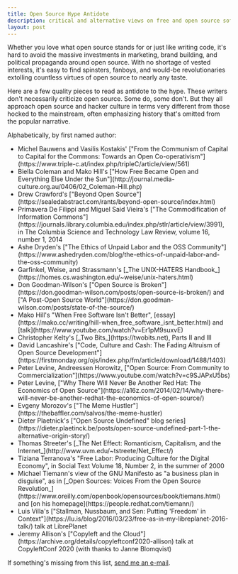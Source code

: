```yaml
---
title: Open Source Hype Antidote
description: critical and alternative views on free and open source software
layout: post
---
```


Whether you love what open source stands for or just like writing code, it's hard to avoid the massive investments in marketing, brand building, and political propaganda around open source.  With no shortage of vested interests, it's easy to find spinsters, fanboys, and would-be revolutionaries extolling countless virtues of open source to nearly any taste.

Here are a few quality pieces to read as antidote to the hype.  These writers don't necessarily criticize open source.  Some do, some don't.  But they all approach open source and hacker culture in terms very different from those hocked to the mainstream, often emphasizing history that's omitted from the popular narrative.

Alphabetically, by first named author:

- <!-- Bauwens --> Michel Bauwens and Vasilis Kostakis' ["From the Communism of Capital to Capital for the Commons: Towards an Open Co-operativism"](https://www.triple-c.at/index.php/tripleC/article/view/561)
- <!-- Coleman --> Biella Coleman and Mako Hill's ["How Free Became Open and Everything Else Under the Sun"](http://journal.media-culture.org.au/0406/02_Coleman-Hill.php)
- <!-- Crawford --> Drew Crawford's ["Beyond Open Source"](https://sealedabstract.com/rants/beyond-open-source/index.html)
- <!-- De Filippi --> Primavera De Filippi and Miguel Said Vieira's ["The Commodification of Information Commons"](https://journals.library.columbia.edu/index.php/stlr/article/view/3991), in The Columbia Science and Technology Law Review, volume 16, number 1, 2014
- <!-- Dryden --> Ashe Dryden's ["The Ethics of Unpaid Labor and the OSS Community"](https://www.ashedryden.com/blog/the-ethics-of-unpaid-labor-and-the-oss-community)
- <!-- Garfinkel --> Garfinkel, Weise, and Strassmann's [_The UNIX-HATERS Handbook_](https://homes.cs.washington.edu/~weise/unix-haters.html)
- <!-- Goodman-Wilson --> Don Goodman-Wilson's ["Open Source is Broken"](https://don.goodman-wilson.com/posts/open-source-is-broken/) and ["A Post-Open Source World"](https://don.goodman-wilson.com/posts/state-of-the-source/)
- <!-- Hill --> Mako Hill's "When Free Software Isn't Better", [essay](https://mako.cc/writing/hill-when_free_software_isnt_better.html) and [talk](https://www.youtube.com/watch?v=Er1pM9suxvE)
- <!-- Kelty --> Christopher Kelty's [_Two Bits_](https://twobits.net), Parts II and III
- <!-- Lancashire --> David Lancashire's ["Code, Culture and Cash: The Fading Altruism of Open Source Development"](https://firstmonday.org/ojs/index.php/fm/article/download/1488/1403)
- <!-- Levine --> Peter Levine, Andreessen Horowitz, ["Open Source: From Community to Commercialization"](https://www.youtube.com/watch?v=c9SJAPxU5bs)
- <!-- Levine --> Peter Levine, ["Why There Will Never Be Another Red Hat: The Economics of Open Source"](https://a16z.com/2014/02/14/why-there-will-never-be-another-redhat-the-economics-of-open-source/)
- <!-- Morozov --> Evgeny Morozov's ["The Meme Hustler"](https://thebaffler.com/salvos/the-meme-hustler)
- <!-- Plaetnick --> Dieter Plaetnick's ["Open Source Undefined" blog series](https://dieter.plaetinck.be/posts/open-source-undefined-part-1-the-alternative-origin-story/)
- <!-- Streeter --> Thomas Streeter's [_The Net Effect: Romanticism, Capitalism, and the Internet_](http://www.uvm.edu/~tstreete/Net_Effect/)
- <!-- Terranova --> Tiziana Terranova's "Free Labor: Producing Culture for the Digital Economy", in Social Text Volume 18, Number 2, in the summer of 2000
- <!-- Tiemann --> Michael Tiemann's view of the GNU Manifesto as "a business plan in disguise", as in [_Open Sources: Voices From the Open Source Revolution_](https://www.oreilly.com/openbook/opensources/book/tiemans.html) and [on his homepage](https://people.redhat.com/tiemann/)
- <!-- Villa --> Luis Villa's ["Stallman, Nussbaum, and Sen: Putting 'Freedom' in Context"](https://lu.is/blog/2016/03/23/free-as-in-my-libreplanet-2016-talk/) talk at LibrePlanet
- <!--Allison --> Jeremy Allison's ["Copyleft and the Cloud"](https://archive.org/details/copyleftconf2020-allison) talk at CopyleftConf 2020 (with thanks to Janne Blomqvist)

If something's missing from this list, [send me an e-mail](mailto:kyle@kemitchell.com).
